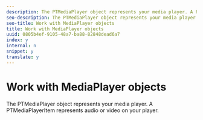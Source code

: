 ```yaml
---
description: The PTMediaPlayer object represents your media player. A PTMediaPlayerItem represents audio or video on your player.
seo-description: The PTMediaPlayer object represents your media player. A PTMediaPlayerItem represents audio or video on your player.
seo-title: Work with MediaPlayer objects
title: Work with MediaPlayer objects
uuid: 0805b4ef-9105-48a7-ba88-82848dead6a7
index: y
internal: n
snippet: y
translate: y
---
```


# Work with MediaPlayer objects

The PTMediaPlayer object represents your media player. A PTMediaPlayerItem represents audio or video on your player.

